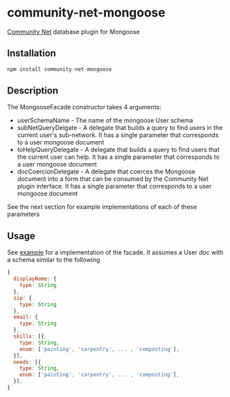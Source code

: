 # community-net-mongoose
[Community Net](https://github.com/rdelhommer/community-net) database plugin for Mongoose

## Installation
```js
npm install community-net-mongoose
```

## Description
The MongooseFacade constructor takes 4 arguments:
* userSchemaName - The name of the mongoose User schema
* subNetQueryDelgate - A delegate that builds a query to find users in the current user's sub-network.  It has a single parameter that corresponds to a user mongoose document
* toHelpQueryDelegate - A delegate that builds a query to find users that the current user can help.  It has a single parameter that corresponds to a user mongoose document
* docCoercionDelegate - A delegate that coerces the Mongoose document into a form that can be consumed by the Community Net plugin interface.  It has a single parameter that corresponds to a user mongoose document

See the next section for example implementations of each of these parameters

## Usage
See [example](https://github.com/rdelhommer/community-net-mongoose/blob/master/examples/example.js) for a implementation of the facade.  It assumes a User doc with a schema similar to the following

```js
{
  displayName: {
    type: String
  },
  zip: {
    type: String
  },
  email: {
    type: String
  },
  skills: [{
    type: String,
    enum: ['painting', 'carpentry', ... , 'composting'],
  }],
  needs: [{
    type: String,
    enum: ['painting', 'carpentry', ... , 'composting'],
  }],
}
```
